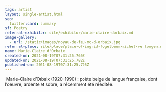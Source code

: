```yaml
---
tags: artist
layout: single-artist.html
seo:
  twitter:card: summary
sf: Poetry
referral-exhibitor: site/exhibitor/marie-claire-dorbaix.md
image-gallery:
  - url: /static/images/noyau-de-feu-mc-d-orbaix.jpg
referral-place: site/place/place-of-ingrid-fogelbaum-michel-vertongen.md
name: Marie-Claire d'Orbaix
created-on: 2021-08-19T07:31:25.765Z
updated-on: 2021-08-19T07:31:25.782Z
published-on: 2021-08-19T07:31:25.795Z
---
```

<!--StartFragment-->

 Marie-Claire d’Orbaix (1920-1990) : poète belge de langue française, dont l’oeuvre, ardente et sobre, a récemment été rééditée. 



<!--EndFragment-->